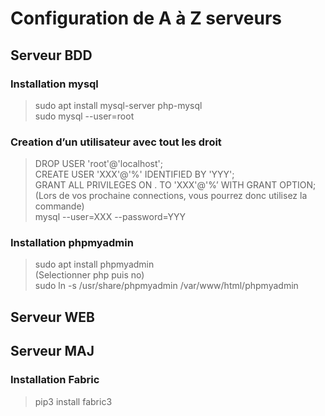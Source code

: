 # Configuration de A à Z serveurs
## Serveur BDD
### Installation mysql  
> sudo apt install mysql-server php-mysql  
> sudo mysql --user=root  
### Creation d’un utilisateur avec tout les droit  
> DROP USER 'root'@'localhost';  
> CREATE USER 'XXX'@'%' IDENTIFIED BY 'YYY';  
> GRANT ALL PRIVILEGES ON . TO 'XXX'@'%’ WITH GRANT OPTION;  
(Lors de vos prochaine connections, vous pourrez donc utilisez la commande)  
> mysql --user=XXX --password=YYY  
### Installation phpmyadmin  
> sudo apt install phpmyadmin  
(Selectionner php puis no)  
> sudo ln -s /usr/share/phpmyadmin /var/www/html/phpmyadmin  
## Serveur WEB
## Serveur MAJ
### Installation Fabric  
> pip3 install fabric3  

